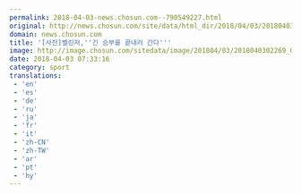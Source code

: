 ```yaml
---
permalink: 2018-04-03-news.chosun.com--790549227.html
original: http://news.chosun.com/site/data/html_dir/2018/04/03/2018040302346.html
domain: news.chosun.com
title: '[사진]벨린저,''긴 승부를 끝내러 간다'''
image: http://image.chosun.com/sitedata/image/201804/03/2018040302269_0.jpg
date: 2018-04-03 07:33:16
category: sport
translations: 
 - 'en'
 - 'es'
 - 'de'
 - 'ru'
 - 'ja'
 - 'fr'
 - 'it'
 - 'zh-CN'
 - 'zh-TW'
 - 'ar'
 - 'pt'
 - 'hy'
---
```


